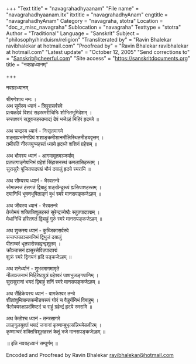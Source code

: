+++
"Text title" = "navagrahadhyaanam"
"File name" = "navagrahadhyaanam.itx"
itxtitle = "navagrahadhyAnam"
engtitle = "navagrahadhyAnam"
Category = "navagraha, stotra"
Location = "doc_z_misc_navagraha"
Sublocation = "navagraha"
Texttype = "stotra"
Author = "Traditional"
Language = "Sanskrit"
Subject = "philosophy/hinduism/religion"
"Transliterated by" = "Ravin Bhalekar ravibhalekar at hotmail.com"
"Proofread by" = "Ravin Bhalekar ravibhalekar at hotmail.com"
"Latest update" = "October 12, 2005"
"Send corrections to" = "Sanskrit@cheerful.com"
"Site access" = "https://sanskritdocuments.org"
title = "नवग्रहध्यानम्"

+++
  
 नवग्रहध्यानम्   
  
श्रीगणेशाय नमः ।  
अथ सूर्यस्य ध्यानं - त्रिपुरासर्वस्वे  
प्रत्यक्षदेवं विशदं सहस्रमरीचिभिः शोभितभूमिदेशम् ।  
सप्ताश्वगं सद्ध्वजहस्तमाद्यं देवं भजेऽहं मिहिरं हृदब्जे ॥  
  
अथ चन्द्रस्य ध्यानं - निःसृतमागमे  
शङ्खप्रभमेणप्रियं शशाङ्कमीशानमौलिस्थितमीड्यवृत्तम् ।  
तमीपतिं नीरजयुग्महस्तं ध्याये हृदब्जे शशिनं ग्रहेशम् ॥  
  
अथ भौमस्य ध्यानं - आगमामृतमञ्जर्याम्  
प्रतप्तगाङ्गेयनिभं ग्रहेशं सिंहासनस्थं कमलासिहस्तम् ।  
सुरासुरैः पूजितपादपद्मं भौमं दयालुं हृदये स्मरामि ॥  
  
अथ सौम्यस्य ध्यानं - भैरवतन्त्रे  
सोमात्मजं हंसगतं द्विबाहुं शङ्खेन्दुरूपं ह्यसिपाशहस्तम् ।  
दयानिधिं भूषणभूषिताङ्गं बुधं स्मरे मानसपङ्कजेऽहम् ॥  
  
अथ जीवस्य ध्यानं - भैरवतन्त्रे  
तेजोमयं शक्तित्रिशूलहस्तं सुरेन्द्रज्येष्ठैः स्तुतपादपद्मम् ।  
मेधानिधिं हस्तिगतं द्विबाहुं गुरुं स्मरे मानसपङ्कजेऽहम् ॥  
  
अथ शुक्रस्य ध्यानं - कुब्जिकासर्वस्वे  
सन्तप्तकाञ्चननिभं द्विभुजं दयालुं  
पीताम्बरं धृतसरोरुहद्वन्द्वशूलम् ।  
क्रौञ्चासनं ह्यसुरसेवितपादपद्मं  
शुक्रं स्मरे द्विनयनं हृदि पङ्कजेऽहम् ॥  
  
अथ शनेर्ध्यानं - शुभदमागमामृते  
नीलाञ्जनाभं मिहिरेष्टपुत्रं ग्रहेश्वरं पाशभुजङ्गपाणिम् ।  
सुरासुराणां भयदं द्विबाहुं शनिं स्मरे मानसपङ्कजेऽहम् ॥  
  
अथ सैंहिकेयस्य ध्यानं - वामकेश्वर तन्त्रे  
शीतांशुमित्रान्तकमीड्यरूपं घोरं च वैडुर्यनिभं विबाहुम् ।  
त्रैलोक्यरक्षाप्रदंमिष्टदं च राहुं ग्रहेन्द्रं हृदये स्मरामि ॥  
  
अथ केतोश्च ध्यानं - तन्त्रसागरे  
लाङ्गुलयुक्तं भयदं जनानां कृष्णाम्बुभृत्सन्निभमेकवीरम् ।  
कृष्णाम्बरं शक्तित्रिशूलहस्तं केतुं भजे मानसपङ्कजेऽहम् ॥  
  
॥ इति नवग्रहध्यानं सम्पूर्णम् ॥  
  
  
Encoded and Proofread by Ravin Bhalekar ravibhalekar@hotmail.com  
  
